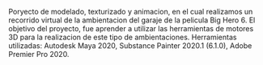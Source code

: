 Poryecto de modelado, texturizado y animacion, en el cual realizamos un recorrido virtual de la ambientacion del garaje de la pelicula Big Hero 6.
El objetivo del proyecto, fue aprender a utilizar las herramientas de motores 3D para la realizacion de este tipo de ambientaciones.
Herramientas utilizadas: Autodesk Maya 2020, Substance Painter 2020.1 (6.1.0), Adobe Premier Pro 2020.
